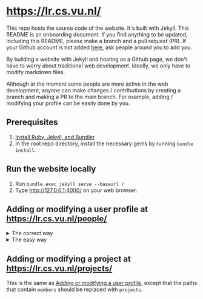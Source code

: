 # https://lr.cs.vu.nl/

This repo hosts the source code of the website. It's built with Jekyll.
This README is an onboarding document. If you find anything to be updated, including
this README, please make a branch and a pull request (PR). If your Github account is not
added [here](https://github.com/orgs/lr-vu/people), ask people around you to add you.

By building a website with Jekyll and hosting as a Github page, we don't have to worry
about traditional web development. Ideally, we only have to modify markdown files.

Although at the moment some people are more active in the web development, anyone can 
make changes / contributions by creating a branch and making a PR to the main
branch. For example, adding / modifying your profile can be easily done by you.

## Prerequisites

1. [Install Ruby, Jekyll, and Bundler](https://jekyllrb.com/docs/)
1. In the root repo directory, install the necessary gems by running `bundle install`.

## Run the website locally

1. Run `bundle exec jekyll serve --baseurl /`
1. Type http://127.0.0.1:4000/ on your web browser.

## Adding or modifying a user profile at https://lr.cs.vu.nl/people/

<details>
   <summary>The correct way</summary>

1. Clone this repo by running `git clone https://github.com/lr-vu/site.git`
1. Create a new branch (e.g., `git checkout -b add-bob`)
1. Add your profile image in [`./images/members/`](./images/members/).
1. Add your entry in [`./_data/members.yml`](./_data/members.yml). The names are ordered
   in an alphabetical order.
1. [Test locally if it works](#run-the-website-locally).
1. Push your code to Github (e.g., `git push --set-upstream origin add-bob`)
1. [Create a PR to the main branch](https://github.com/lr-vu/site/pulls). Add reviewers who can check your code (e.g., Taewoon Kim).
1. After the PR is merged, see it it works [here](https://lr.cs.vu.nl/people/).

</details>

<details>
   <summary>The easy way</summary>

1. Add your profile image [here](https://github.com/lr-vu/site/tree/main/images/members),
   by clicking the button "Add file/Upload files"
1. Add your entry [here](https://github.com/lr-vu/site/blob/main/_data/members.yml), by
   clicking pencil icon button. The names are ordered in an alphabetical order.
1. See it it works [here](https://lr.cs.vu.nl/people/).

</details>

## Adding or modifying a project at https://lr.cs.vu.nl/projects/

This is the same as [Adding or modifying a user profile](#adding-or-modifying-a-user-profile-at-httpslrcsvunlpeople), except that the paths that
contain `members` should be replaced with `projects`.
